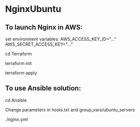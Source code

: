# NginxUbuntu

To launch Nginx in AWS:
-----------------------

set environment variables:
    AWS_ACCESS_KEY_ID="..."
    AWS_SECRET_ACCESS_KEY="..."

cd Terraform

terraform init

terraform apply


To use Ansible solution:
------------------------

cd Ansible

Change parameters in hosts.txt and group_vars/ubuntu_servers

./nginx.yml
